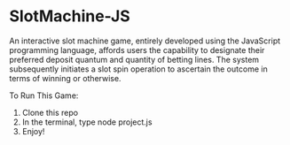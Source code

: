 # SlotMachine-JS
An interactive slot machine game, entirely developed using the JavaScript programming language, affords users the capability to designate their preferred deposit quantum and quantity of betting lines. The system subsequently initiates a slot spin operation to ascertain the outcome in terms of winning or otherwise.

To Run This Game:
1. Clone this repo
2. In the terminal, type node project.js
3. Enjoy!
